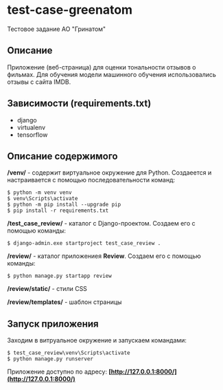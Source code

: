 # test-case-greenatom
Тестовое задание АО "Гринатом"


## Описание
Приложение (веб-страница) для оценки тональности отзывов о фильмах. Для обучения модели машинного обучения использовались отзывы с сайта IMDB. 

## Зависимости (requirements.txt)
- django
- virtualenv
- tensorflow

## Описание содержимого
**/venv/** - содержит виртуальное окружение для Python. Создаеется и настраивается с помощью последовательности команд:
```
$ python -m venv venv
$ venv\Scripts\activate
$ python -m pip install --upgrade pip
$ pip install -r requirements.txt
```
**/test_case_review/** - каталог с Django-проектом. Создаем его с помощью команды:
```
$ django-admin.exe startproject test_case_review .
```

**/review/** - каталог приложениея **Review**. Создаем его с помощью команды:
```
$ python manage.py startapp review
```
**/review/static/** - стили CSS

**/review/templates/** - шаблон страницы

## Запуск приложения
Заходим в витруальное окружение и запускаем командами:
```
$ test_case_review\venv\Scripts\activate
$ python manage.py runserver
```

Приложение доступно по адресу: **[http://127.0.0.1:8000/](http://127.0.0.1:8000/)**
